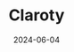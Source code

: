 ---  
layout: startup_page  
title: "Claroty"  
id: "claroty.com"  
permalink: "/clarotyclaroty.com06042024/"  
website: "https://claroty.com/"  
funding_round: "Strategic Growth Financing"  
funding_amount: ""  
investors: "Princeville Capital, Bosch Ventures, Chevron Technology Ventures"  
about: "Claroty provides cyber-physical systems (CPS) protection with a unified platform offering exposure management, network protection, secure access, and threat detection. Their platform aims to simplify security for critical infrastructure organizations by consolidating tools and providing deep asset visibility. This approach reduces cyber risks associated with increased connectivity, offering faster value and lower total cost of ownership."  
markets: "Cybersecurity, Industrial IoT, Critical Infrastructure"  
hq: "New York City, New York, United States"  
founded_year: "2014"  
linkedin: "https://www.linkedin.com/company/claroty"  
twitter: "https://twitter.com/Claroty"  
instagram: ""  
facebook: "https://www.facebook.com/ClarotyOT"  
crunchbase: "https://www.crunchbase.com/organization/claroty"  
pitchbook: "https://pitchbook.com/profiles/company/166296-07"  

date_display: "04-Jun-2024"  
date: "2024-06-04"

# SEO Optimization  
meta_title: "Claroty - Strategic Growth Financing"  
meta_description: "Claroty, Claroty provides cyber-physical systems (CPS) protection with a unified platform offering exposure management, network protection, secure access, and ..."  
meta_keywords: "Claroty, Cybersecurity, Industrial IoT, Critical Infrastructure, Strategic Growth Financing funding"  
canonical_url: "https://startup.projectstartups.com/clarotyclaroty.com06042024/"  
---